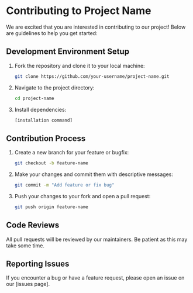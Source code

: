 # Contributing to Project Name

We are excited that you are interested in contributing to our project! Below are guidelines to help you get started:

## Development Environment Setup

1. Fork the repository and clone it to your local machine:
   ```bash
   git clone https://github.com/your-username/project-name.git
   ```
2. Navigate to the project directory:
   ```bash
   cd project-name
   ```
3. Install dependencies:
   ```bash
   [installation command]
   ```

## Contribution Process

1. Create a new branch for your feature or bugfix:
   ```bash
   git checkout -b feature-name
   ```
2. Make your changes and commit them with descriptive messages:
   ```bash
   git commit -m "Add feature or fix bug"
   ```
3. Push your changes to your fork and open a pull request:
   ```bash
   git push origin feature-name
   ```

## Code Reviews

All pull requests will be reviewed by our maintainers. Be patient as this may take some time.

## Reporting Issues

If you encounter a bug or have a feature request, please open an issue on our [issues page].
